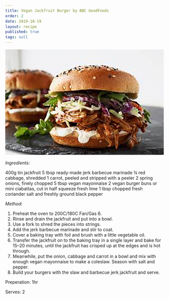 ```yaml
---
title: Vegan Jackfruit Burger by BBC GoodFoods
order: 2
date: 2019-10-19
layout: recipe
published: true
tags: null
---
```

![Vegan Jackfruit Burger](../uploads/jackfruit.jpg "Vegan Jackfruit Burger ")



*Ingredients:*


400g tin jackfruit
5 tbsp ready-made jerk barbecue marinade
¼ red cabbage, shredded
1 carrot, peeled and stripped with a peeler
2 spring onions, finely chopped
5 tbsp vegan mayonnaise
2 vegan burger buns or mini ciabattas, cut in half
squeeze fresh lime
1 tbsp chopped fresh coriander
salt and freshly ground black pepper

*Method:*

1. Preheat the oven to 200C/180C Fan/Gas 6.
2. Rinse and drain the jackfruit and put into a bowl. 
3. Use a fork to shred the pieces into strings. 
4. Add the jerk barbecue marinade and stir to coat.
5. Cover a baking tray with foil and brush with a little vegetable oil. 
6. Transfer the jackfruit on to the baking tray in a single layer and bake for 15–20 minutes, until the jackfruit has crisped up at the edges and is hot through.
7. Meanwhile, put the onion, cabbage and carrot in a bowl and mix with enough vegan mayonnaise to make a coleslaw. Season with salt and pepper.
8. Build your burgers with the slaw and barbecue jerk jackfruit and serve.

Preperation: 1hr 

Serves: 2